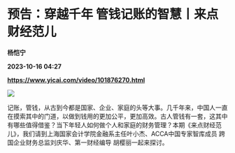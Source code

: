 # 预告：穿越千年 管钱记账的智慧丨来点财经范儿
**杨恺宁**

**2023-10-16 04:27**

**https://www.yicai.com/video/101876270.html**

![](http://imgcdn.yicai.com/vms-new/2023/10/2138e214-10cc-4c2f-8edc-b76cebabd468.png) 

记账，管钱，从古到今都是国家、企业、家庭的头等大事。几千年来，中国人一直在摸索其中的门道，以做到钱用的更加公平，更加高效。古人管钱有一套，这其中有哪些值得借鉴？当下年轻人如何做个人和家庭的财务管理？本期《来点财经范儿》，我们请到上海国家会计学院金融系主任叶小杰、ACCA中国专家智库成员 跨国企业财务总监刘庆华、第一财经编导 胡樱丽一起来探讨。